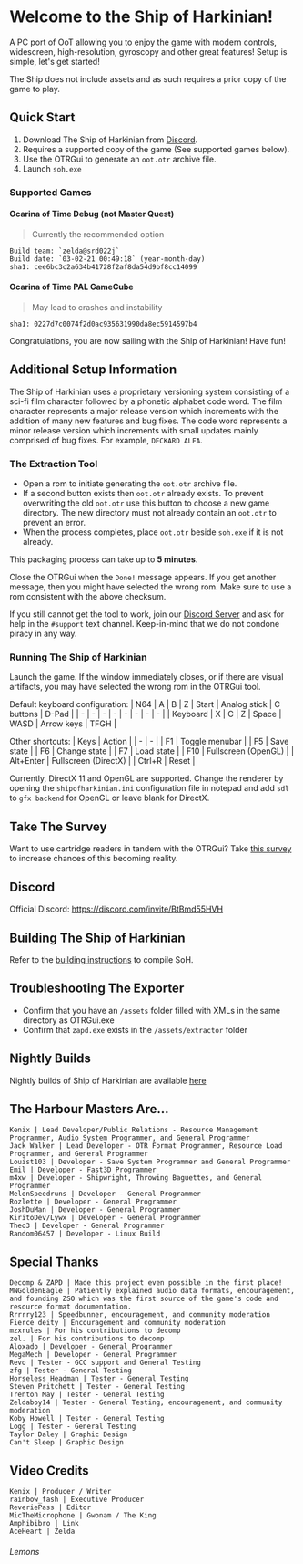 # Welcome to the Ship of Harkinian!

A PC port of OoT allowing you to enjoy the game with modern controls, widescreen, high-resolution, gyroscopy and other great features! Setup is simple, let's get started!

The Ship does not include assets and as such requires a prior copy of the game to play.

## Quick Start

1) Download The Ship of Harkinian from [Discord](https://discord.com/invite/BtBmd55HVH).
2) Requires a supported copy of the game (See supported games below).
3) Use the OTRGui to generate an `oot.otr` archive file.
4) Launch `soh.exe`

### Supported Games
#### Ocarina of Time Debug (not Master Quest)
> Currently the recommended option
```
Build team: `zelda@srd022j`
Build date: `03-02-21 00:49:18` (year-month-day)
sha1: cee6bc3c2a634b41728f2af8da54d9bf8cc14099
```
#### Ocarina of Time PAL GameCube
> May lead to crashes and instability
```
sha1: 0227d7c0074f2d0ac935631990da8ec5914597b4
```

Congratulations, you are now sailing with the Ship of Harkinian! Have fun!

## Additional Setup Information

The Ship of Harkinian uses a proprietary versioning system consisting of a sci-fi film character followed by a phonetic alphabet code word. The film character represents a major release version which increments with the addition of many new features and bug fixes. The code word represents a minor release version which increments with small updates mainly comprised of bug fixes. For example, `DECKARD ALFA`.

### The Extraction Tool

* Open a rom to initiate generating the `oot.otr` archive file.
* If a second button exists then `oot.otr` already exists. To prevent overwriting the old `oot.otr` use this button to choose a new game directory. The new directory must not already contain an `oot.otr` to prevent an error.
* When the process completes, place `oot.otr` beside `soh.exe` if it is not already.

This packaging process can take up to **5 minutes**.

Close the OTRGui when the `Done!` message appears.
If you get another message, then you might have selected the wrong rom. Make sure to use a rom consistent with the above checksum.

If you still cannot get the tool to work, join our [Discord Server](https://discord.com/invite/BtBmd55HVH) and ask for help in the `#support` text channel. Keep-in-mind that we do not condone piracy in any way.

### Running The Ship of Harkinian

Launch the game. If the window immediately closes, or if there are visual artifacts, you may have selected the wrong rom in the OTRGui tool.

Default keyboard configuration:
| N64 | A | B | Z | Start | Analog stick | C buttons | D-Pad |
| - | - | - | - | - | - | - | - |
| Keyboard | X | C | Z | Space | WASD | Arrow keys | TFGH |

Other shortcuts:
| Keys | Action |
| - | - |
| F1 | Toggle menubar |
| F5 | Save state |
| F6 | Change state |
| F7 | Load state |
| F10 | Fullscreen (OpenGL) |
| Alt+Enter | Fullscreen (DirectX) |
| Ctrl+R | Reset |

Currently, DirectX 11 and OpenGL are supported. Change the renderer by opening the `shipofharkinian.ini` configuration file in notepad and add `sdl` to `gfx backend` for OpenGL or leave blank for DirectX.

## Take The Survey
Want to use cartridge readers in tandem with the OTRGui?
Take [this survey](https://retroarchopenhardware.com/survey.php) to increase chances of this becoming reality.

## Discord

Official Discord: https://discord.com/invite/BtBmd55HVH

## Building The Ship of Harkinian

Refer to the [building instructions](BUILDING.md) to compile SoH.

## Troubleshooting The Exporter
- Confirm that you have an `/assets` folder filled with XMLs in the same directory as OTRGui.exe
- Confirm that `zapd.exe` exists in the `/assets/extractor` folder

## Nightly Builds
Nightly builds of Ship of Harkinian are available [here](https://builds.shipofharkinian.com/job/SoH_Multibranch/job/develop)


## The Harbour Masters Are...

    Kenix | Lead Developer/Public Relations - Resource Management Programmer, Audio System Programmer, and General Programmer
    Jack Walker | Lead Developer - OTR Format Programmer, Resource Load Programmer, and General Programmer
    Louist103 | Developer - Save System Programmer and General Programmer
    Emil | Developer - Fast3D Programmer
    m4xw | Developer - Shipwright, Throwing Baguettes, and General Programmer
    MelonSpeedruns | Developer - General Programmer
    Rozlette | Developer - General Programmer
    JoshDuMan | Developer - General Programmer
    KiritoDev/Lywx | Developer - General Programmer
    Theo3 | Developer - General Programmer
	Random06457 | Developer - Linux Build

## Special Thanks

    Decomp & ZAPD | Made this project even possible in the first place!
    MNGoldenEagle | Patiently explained audio data formats, encouragement, and founding ZSO which was the first source of the game's code and resource format documentation.
    Rrrrry123 | Speedbunner, encouragement, and community moderation
    Fierce deity | Encouragement and community moderation
    mzxrules | For his contributions to decomp
    zel. | For his contributions to decomp
    Aloxado | Developer - General Programmer
    MegaMech | Developer - General Programmer
	Revo | Tester - GCC support and General Testing
	zfg | Tester - General Testing
	Horseless Headman | Tester - General Testing
    Steven Pritchett | Tester - General Testing
	Trenton May | Tester - General Testing
	Zeldaboy14 | Tester - General Testing, encouragement, and community moderation
	Koby Howell | Tester - General Testing
	Logg | Tester - General Testing
	Taylor Daley | Graphic Design
	Can't Sleep | Graphic Design
	
## Video Credits
    Kenix | Producer / Writer
	rainbow_fash | Executive Producer
    ReveriePass | Editor
    MicTheMicrophone | Gwonam / The King
    Amphibibro | Link
    AceHeart | Zelda
    
###### Lemons
